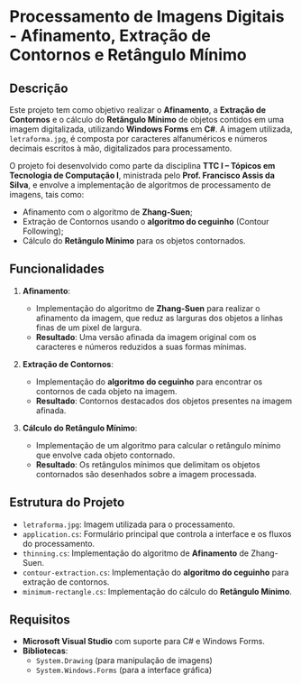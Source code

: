 # Processamento de Imagens Digitais - Afinamento, Extração de Contornos e Retângulo Mínimo

## Descrição

Este projeto tem como objetivo realizar o **Afinamento**, a **Extração de Contornos** e o cálculo do **Retângulo Mínimo** de objetos contidos em uma imagem digitalizada, utilizando **Windows Forms** em **C#**. A imagem utilizada, `letraforma.jpg`, é composta por caracteres alfanuméricos e números decimais escritos à mão, digitalizados para processamento.

O projeto foi desenvolvido como parte da disciplina **TTC I – Tópicos em Tecnologia de Computação I**, ministrada pelo **Prof. Francisco Assis da Silva**, e envolve a implementação de algoritmos de processamento de imagens, tais como:

- Afinamento com o algoritmo de **Zhang-Suen**;
- Extração de Contornos usando o **algoritmo do ceguinho** (Contour Following);
- Cálculo do **Retângulo Mínimo** para os objetos contornados.

## Funcionalidades

1. **Afinamento**:
   - Implementação do algoritmo de **Zhang-Suen** para realizar o afinamento da imagem, que reduz as larguras dos objetos a linhas finas de um pixel de largura.
   - **Resultado**: Uma versão afinada da imagem original com os caracteres e números reduzidos a suas formas mínimas.

2. **Extração de Contornos**:
   - Implementação do **algoritmo do ceguinho** para encontrar os contornos de cada objeto na imagem.
   - **Resultado**: Contornos destacados dos objetos presentes na imagem afinada.

3. **Cálculo do Retângulo Mínimo**:
   - Implementação de um algoritmo para calcular o retângulo mínimo que envolve cada objeto contornado.
   - **Resultado**: Os retângulos mínimos que delimitam os objetos contornados são desenhados sobre a imagem processada.

## Estrutura do Projeto

- `letraforma.jpg`: Imagem utilizada para o processamento.
- `application.cs`: Formulário principal que controla a interface e os fluxos do processamento.
- `thinning.cs`: Implementação do algoritmo de **Afinamento** de Zhang-Suen.
- `contour-extraction.cs`: Implementação do **algoritmo do ceguinho** para extração de contornos.
- `minimum-rectangle.cs`: Implementação do cálculo do **Retângulo Mínimo**.

## Requisitos

- **Microsoft Visual Studio** com suporte para C# e Windows Forms.
- **Bibliotecas**:
  - `System.Drawing` (para manipulação de imagens)
  - `System.Windows.Forms` (para a interface gráfica)
